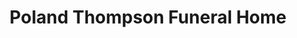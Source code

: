 ---
title: "Poland Thompson Funeral Home"
url: /cameron/poland-thompson-funeral-home/
shop: Bestattungen
---